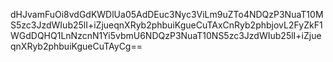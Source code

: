 dHJvamFuOi8vdGdKWDlUa05AdDEuc3Nyc3ViLm9uZTo4NDQzP3NuaT10MS5zc3JzdWIub25lI+iZjueqnXRyb2phbuiKgueCuTAxCnRyb2phbjovL2FyZkF1WGdDQHQ1LnNzcnN1Yi5vbmU6NDQzP3NuaT10NS5zc3JzdWIub25lI+iZjueqnXRyb2phbuiKgueCuTAyCg==